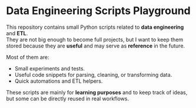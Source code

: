 # Data Engineering Scripts Playground

This repository contains small Python scripts related to **data engineering** and **ETL**.  
They are not big enough to become full projects, but I want to keep them stored because they are **useful** and may serve as **reference** in the future.

Most of them are:
- Small experiments and tests.
- Useful code snippets for parsing, cleaning, or transforming data.
- Quick automations and ETL helpers.

These scripts are mainly for **learning purposes** and to keep track of ideas, but some can be directly reused in real workflows.
